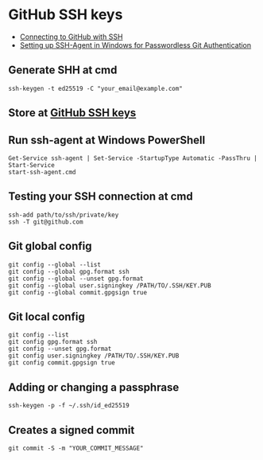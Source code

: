 # GitHub SSH keys

- [Connecting to GitHub with SSH](https://docs.github.com/en/authentication/connecting-to-github-with-ssh)
- [Setting up SSH-Agent in Windows for Passwordless Git Authentication](https://interworks.com/blog/2021/09/15/setting-up-ssh-agent-in-windows-for-passwordless-git-authentication/)

## Generate SHH at cmd
```
ssh-keygen -t ed25519 -C "your_email@example.com"
```

## Store at [GitHub SSH keys](https://github.com/settings/keys)

## Run ssh-agent at Windows PowerShell
```
Get-Service ssh-agent | Set-Service -StartupType Automatic -PassThru | Start-Service
start-ssh-agent.cmd
```

## Testing your SSH connection at cmd
```
ssh-add path/to/ssh/private/key
ssh -T git@github.com
```

## Git global config
```
git config --global --list
git config --global gpg.format ssh
git config --global --unset gpg.format
git config --global user.signingkey /PATH/TO/.SSH/KEY.PUB
git config --global commit.gpgsign true
```

## Git local config
```
git config --list
git config gpg.format ssh
git config --unset gpg.format
git config user.signingkey /PATH/TO/.SSH/KEY.PUB
git config commit.gpgsign true
```

## Adding or changing a passphrase
```
ssh-keygen -p -f ~/.ssh/id_ed25519
```

## Creates a signed commit
```
git commit -S -m "YOUR_COMMIT_MESSAGE"
```
